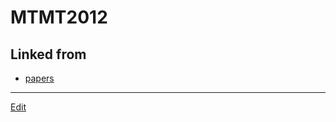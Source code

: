 # MTMT2012

## Linked from

* [papers](papers.md)


----
[Edit](https://github.com/vitroid/vitroid.github.io/edit/master/MD/MTMT2012.md)
